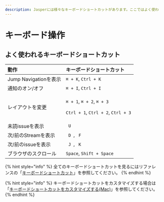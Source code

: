 ```yaml
---
description: Jasperには様々なキーボードショートカットがあります。ここではよく使われるキーボードショートカットを紹介します。
---
```


# キーボード操作

## よく使われるキーボードショートカット <a id="major"></a>

<table>
  <thead>
    <tr>
      <th style="text-align:left">&#x52D5;&#x4F5C;</th>
      <th style="text-align:left">&#x30AD;&#x30FC;&#x30DC;&#x30FC;&#x30C9;&#x30B7;&#x30E7;&#x30FC;&#x30C8;&#x30AB;&#x30C3;&#x30C8;</th>
    </tr>
  </thead>
  <tbody>
    <tr>
      <td style="text-align:left">Jump Navigation&#x3092;&#x8868;&#x793A;</td>
      <td style="text-align:left"><code>&#x2318; + K</code>, <code>Ctrl + K</code>
      </td>
    </tr>
    <tr>
      <td style="text-align:left">&#x901A;&#x77E5;&#x306E;&#x30AA;&#x30F3;/&#x30AA;&#x30D5;</td>
      <td style="text-align:left"><code>&#x2318; + I</code>, <code>Ctrl + I</code>
      </td>
    </tr>
    <tr>
      <td style="text-align:left">&#x30EC;&#x30A4;&#x30A2;&#x30A6;&#x30C8;&#x3092;&#x5909;&#x66F4;</td>
      <td
      style="text-align:left">
        <p><code>&#x2318; + 1</code>, <code>&#x2318; + 2</code>, <code>&#x2318; + 3</code>
        </p>
        <p><code>Ctrl + 1</code>, <code>Ctrl + 2</code>, <code>Ctrl + 3</code>
        </p>
        </td>
    </tr>
    <tr>
      <td style="text-align:left">&#x672A;&#x8AAD;issue&#x3092;&#x8868;&#x793A;</td>
      <td style="text-align:left"><code> U </code>
      </td>
    </tr>
    <tr>
      <td style="text-align:left">&#x6B21;/&#x524D;&#x306E;Stream&#x3092;&#x8868;&#x793A;</td>
      <td style="text-align:left"><code> D </code>, <code> F </code>
      </td>
    </tr>
    <tr>
      <td style="text-align:left">&#x6B21;/&#x524D;&#x306E;issue&#x3092;&#x8868;&#x793A;</td>
      <td style="text-align:left"><code> J </code>, <code> K </code>
      </td>
    </tr>
    <tr>
      <td style="text-align:left">&#x30D6;&#x30E9;&#x30A6;&#x30B6;&#x306E;&#x30B9;&#x30AF;&#x30ED;&#x30FC;&#x30EB;</td>
      <td
      style="text-align:left"><code>Space</code>, <code>Shift + Space</code>
        </td>
    </tr>
  </tbody>
</table>

{% hint style="info" %}
全てのキーボードショートカットを見るにはリファレンスの「[キーボードショートカット](../reference/keyboard-shortcut.md)」を参照してください。
{% endhint %}

{% hint style="info" %}
キーボードショートカットをカスタマイズする場合は「[キーボードショートカットをカスタマイズする\(Mac\)](../reference/keyboard-shortcut.md#customize)」を参照してください。
{% endhint %}

